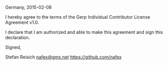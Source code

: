 Germany, 2015-02-08

I hereby agree to the terms of the Gerp Individual Contributor License Agreement v1.0.

I declare that I am authorized and able to make this agreement and sign this declaration.

Signed,

Stefan Reisich nafex@gmx.net https://github.com/nafex
